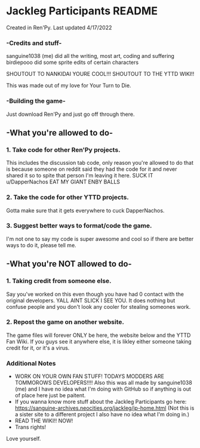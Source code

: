 # Jackleg Participants README
Created in Ren'Py. Last updated 4/17/2022

### -Credits and stuff-
sanguine1038 (me) did all the writing, most art, coding and suffering
birdiepooo did some sprite edits of certain characters

SHOUTOUT TO NANKIDAI YOURE COOL!!!
SHOUTOUT TO THE YTTD WIKI!!

This was made out of my love for Your Turn to Die.

### -Building the game-
Just download Ren'Py and just go off through there.

## -What you're allowed to do-
###  1. Take code for other Ren'Py projects.
 This includes the discussion tab code, only reason you're allowed to do that is because someone on reddit said they had the code for it and never shared it so to spite that person I'm leaving it here. SUCK IT u/DapperNachos EAT MY GIANT ENBY BALLS

### 2. Take the code for other YTTD projects.
  Gotta make sure that it gets everywhere to cuck DapperNachos.
 
### 3. Suggest better ways to format/code the game.
  I'm not one to say my code is super awesome and cool so if there are better ways to do it, please tell me.

## -What you're NOT allowed to do-
### 1. Taking credit from someone else.
  Say you've worked on this even though you have had 0 contact with the original developers. YALL AINT SLICK I SEE YOU. It does nothing but confuse people and you don't look any cooler for stealing someones work.
 
### 2. Repost the game on another website.
  The game files will forever ONLY be here, the website below and the YTTD Fan Wiki. If you guys see it anywhere else, it is likley either someone taking credit for it, or it's a virus.

### Additional Notes
* WORK ON YOUR OWN FAN STUFF! TODAYS MODDERS ARE TOMMOROWS DEVELOPERS!!!! Also this was all made by sanguine1038 (me) and I have no idea what I'm doing with GitHub so
if anything is out of place here just be paitent.
* If you wanna know more stuff about the Jackleg Participants go here: https://sanguine-archives.neocities.org/jackleg/jp-home.html (Not this is a sister site to a different project I also have no idea what I'm doing in.)
* READ THE WIKI!! NOW!
* Trans rights!

Love yourself.
